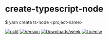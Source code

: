create-typescript-node
==============

$ yarn create ts-node &lt;project-name&gt;

[![oclif](https://img.shields.io/badge/cli-oclif-brightgreen.svg)](https://oclif.io)
[![Version](https://img.shields.io/npm/v/create-typescript-node.svg)](https://npmjs.org/package/create-typescript-node)
[![Downloads/week](https://img.shields.io/npm/dw/create-typescript-node.svg)](https://npmjs.org/package/create-typescript-node)
[![License](https://img.shields.io/npm/l/create-typescript-node.svg)](https://github.com/0x77dev/create-typescript-node/blob/master/package.json)
